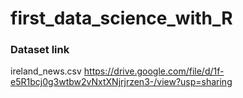 # first_data_science_with_R

### Dataset link

ireland_news.csv <https://drive.google.com/file/d/1f-e5R1bcj0g3wtbw2vNxtXNjrjrzen3-/view?usp=sharing>
